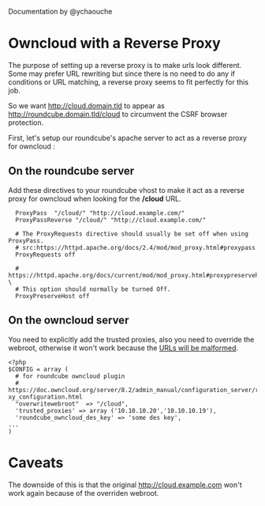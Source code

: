 Documentation by @ychaouche

Owncloud with a Reverse Proxy
==========================

The purpose of setting up a reverse proxy is to make urls look different. Some may prefer URL rewriting but since there is no need to do any if conditions or URL matching, a reverse proxy seems to fit perfectly for this job.

So we want http://cloud.domain.tld to appear as http://roundcube.domain.tld/cloud to circumvent the CSRF browser protection.

First, let's setup our roundcube's apache server to act as a reverse proxy for owncloud : 

On the roundcube server
--------------------------------
Add these directives to your roundcube vhost to make it act as a reverse proxy for owncloud when looking for the **/cloud** URL.

```
  ProxyPass  "/cloud/" "http://cloud.example.com/"
  ProxyPassReverse "/cloud/" "http://cloud.example.com/"

  # The ProxyRequests directive should usually be set off when using ProxyPass.
  # src:https://httpd.apache.org/docs/2.4/mod/mod_proxy.html#proxypass          
  ProxyRequests off

  # https://httpd.apache.org/docs/current/mod/mod_proxy.html#proxypreservehost \
  # This option should normally be turned Off.                                  
  ProxyPreserveHost off
```


On the owncloud server
-------------------------------
You need to explicitly add the trusted proxies, also you need to override the webroot, otherwise it won't work because the [URLs will be malformed](http://serverfault.com/questions/783863/many-404-urls-when-using-mod-proxy-html).
```
<?php
$CONFIG = array (
  # for roundcube owncloud plugin                                                     
  # https://doc.owncloud.org/server/8.2/admin_manual/configuration_server/reverse_pro\
xy_configuration.html                                                       
  "overwritewebroot"  => "/cloud",          
  'trusted_proxies' => array ('10.10.10.20','10.10.10.19'),
  'roundcube_owncloud_des_key' => 'some des key',
...
)
```

Caveats
=======

The downside of this is that the original http://cloud.example.com won't work again because of the overriden webroot. 
